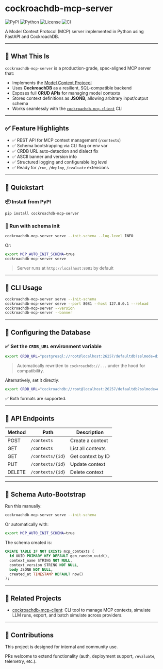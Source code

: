 # cockroachdb-mcp-server

![PyPI](https://img.shields.io/pypi/v/cockroachdb-mcp-server)
![Python](https://img.shields.io/pypi/pyversions/cockroachdb-mcp-server)
![License](https://img.shields.io/github/license/viragtripathi/cockroachdb-mcp-server)
![CI](https://github.com/viragtripathi/cockroachdb-mcp-server/actions/workflows/python-ci.yml/badge.svg)

A Model Context Protocol (MCP) server implemented in Python using FastAPI and CockroachDB.

---

## 🧠 What This Is

`cockroachdb-mcp-server` is a production-grade, spec-aligned MCP server that:

- Implements the [Model Context Protocol](https://modelcontextprotocol.io/introduction)
- Uses **CockroachDB** as a resilient, SQL-compatible backend
- Exposes full **CRUD APIs** for managing model contexts
- Stores context definitions as **JSONB**, allowing arbitrary input/output schema
- Works seamlessly with the [`cockroachdb-mcp-client`](https://github.com/viragtripathi/cockroachdb-mcp-client) CLI

---

## ✅ Feature Highlights

- ✅ REST API for MCP context management (`/contexts`)
- ✅ Schema bootstrapping via CLI flag or env var
- ✅ CRDB URL auto-detection and dialect fix
- ✅ ASCII banner and version info
- ✅ Structured logging and configurable log level
- ✅ Ready for `/run`, `/deploy`, `/evaluate` extensions

---

## 🚀 Quickstart

### 📦 Install from PyPI

```bash
pip install cockroachdb-mcp-server
````

### 🏃 Run with schema init

```bash
cockroachdb-mcp-server serve --init-schema --log-level INFO
```

Or:

```bash
export MCP_AUTO_INIT_SCHEMA=true
cockroachdb-mcp-server serve
```

> Server runs at `http://localhost:8081` by default

---

## 🔧 CLI Usage

```bash
cockroachdb-mcp-server serve --init-schema
cockroachdb-mcp-server serve --port 8081 --host 127.0.0.1 --reload
cockroachdb-mcp-server --version
cockroachdb-mcp-server --banner
```

---

## 🔐 Configuring the Database

### ✅ Set the `CRDB_URL` environment variable

```bash
export CRDB_URL="postgresql://root@localhost:26257/defaultdb?sslmode=disable"
```

> Automatically rewritten to `cockroachdb://...` under the hood for compatibility.

Alternatively, set it directly:

```bash
export CRDB_URL="cockroachdb://root@localhost:26257/defaultdb?sslmode=disable"
```

✅ Both formats are supported.

---

## 🧪 API Endpoints

| Method | Path             | Description       |
|--------|------------------|-------------------|
| POST   | `/contexts`      | Create a context  |
| GET    | `/contexts`      | List all contexts |
| GET    | `/contexts/{id}` | Get context by ID |
| PUT    | `/contexts/{id}` | Update context    |
| DELETE | `/contexts/{id}` | Delete context    |

---

## 🧱 Schema Auto-Bootstrap

Run this manually:

```bash
cockroachdb-mcp-server serve --init-schema
```

Or automatically with:

```bash
export MCP_AUTO_INIT_SCHEMA=true
```

The schema created is:

```sql
CREATE TABLE IF NOT EXISTS mcp_contexts (
  id UUID PRIMARY KEY DEFAULT gen_random_uuid(),
  context_name STRING NOT NULL,
  context_version STRING NOT NULL,
  body JSONB NOT NULL,
  created_at TIMESTAMP DEFAULT now()
);
```

---

## 🔗 Related Projects

* [cockroachdb-mcp-client](https://github.com/viragtripathi/cockroachdb-mcp-client): CLI tool to manage MCP contexts, simulate LLM runs, export, and batch simulate across providers.

---

## 🙌 Contributions

This project is designed for internal and community use.

PRs welcome to extend functionality (auth, deployment support, `/evaluate`, telemetry, etc.).
